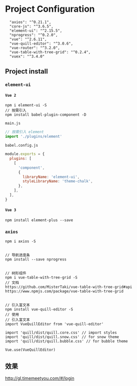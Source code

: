 <!--
 * @Descripttion:
 * @Author: SUI
 * @Date: 2022-05-11 09:44:32
 * @LastEditors: SUI
 * @LastEditTime: 2022-07-25 15:13:25
 * @FilePath: \Mall-system\z.md
-->

# Project Configuration

```
  "axios": "^0.21.1",
  "core-js": "^3.6.5",
  "element-ui": "^2.15.5",
  "nprogress": "^0.2.0",
  "vue": "^2.6.11",
  "vue-quill-editor": "^3.0.6",
  "vue-router": "^3.2.0",
  "vue-table-with-tree-grid": "^0.2.4",
  "vuex": "^3.4.0"
```

## Project install

### `element-ui`

#### `Vue 2`

```
npm i element-ui -S
// 按需引入
npm install babel-plugin-component -D
```

`main.js`

```javascript
// 按需引入 element
import './plugins/element'
```

`babel.config.js`

```javascript
module.exports = {
  plugins: [
    [
      'component',
      {
        libraryName: 'element-ui',
        styleLibraryName: 'theme-chalk',
      },
    ],
  ],
}
```

#### `Vue 3`

```
npm install element-plus --save
```

### `axios`

```
npm i axios -S


// 导航进度条
npm install --save nprogress


// 树形组件
npm i vue-table-with-tree-grid -S
// 文档
https://github.com/MisterTaki/vue-table-with-tree-grid#api
https://www.npmjs.com/package/vue-table-with-tree-grid


// 引入富文本
npm install vue-quill-editor -S
// 使用
// 引入富文本
import VueQuillEditor from 'vue-quill-editor'

import 'quill/dist/quill.core.css' // import styles
import 'quill/dist/quill.snow.css' // for snow theme
import 'quill/dist/quill.bubble.css' // for bubble theme

Vue.use(VueQuillEditor)
```

## 效果

http://gl.timemeetyou.com/#/login
